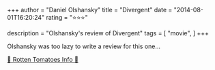 +++
author = "Daniel Olshansky"
title = "Divergent"
date = "2014-08-01T16:20:24"
rating = "⭐⭐⭐"

description = "Olshansky's review of Divergent"
tags = [
    "movie",
]
+++


Olshansky was too lazy to write a review for this one...

[🍅 Rotten Tomatoes Info 🍅](https://www.rottentomatoes.com//m/divergent)